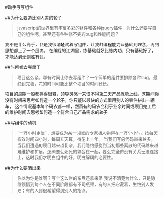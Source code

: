 #动手写写组件

##为什么要造比别人差的轮子

> javascript的世界里有丰富多彩的组件和各种jquery插件，为什么还要写自己的组件呢，甚至还有各种修不完的bug和性能问题？

我不是什么高手，但是我很清楚试着写组件，让我的编程能力从基础到理念，再到思想都上了一个层次。
在编程的江湖里，练基础就好比练内功，只有基础好了，才能达到无剑胜有剑。

##时间都去哪里了
>项目这么紧，哪有时间让你去写组件？一个简单的组件要排除各种bug，最终到完善，花的时间可能比整个项目的时间还长。

项目的周期一般都排得很紧，领导灵感一来恨不得第二天产品就能上线，这期间你没有时间来思考如何造一个轮子，你只能以最快的方式借用别人的零件拼出一辆车，
这个情况基本每个码农都一样，然而有的码农会利于业余时间或项目完工后的维护时间去思考如何造一个符合自己产品需求的轮子

##写组件的动机
> “一万小时定律”：想要成为某一领域的专家极人物得花一万个小时。按每天有效时间四小时，每周五天算，得花上十年。
当我们写的代码越来越多，当我们遭遇的项目越来越复杂，我们隐约感觉到当初那些离散的代码越来越难维护和扩展，逻缉要么死死的耦合在一起，要么完全的没有关系无法连接上，这时我们才明白组件的好，明白解耦的必要性。

##为什么要晒出来
>你以为你是谁啊？写个这么烂的东西还拿来晒
我说不清楚为什么，只是隐隐领悟到每个人在不同阶段都有不同瓶颈，有的人把它藏着，生怕别人发现；有的人则很希望得到别人的指点。

